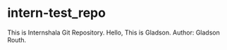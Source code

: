 # intern-test_repo
This is Internshala Git Repository.
Hello, This is Gladson.
Author: Gladson Routh.
